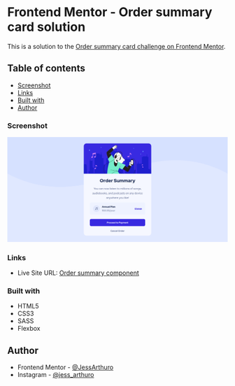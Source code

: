 # Frontend Mentor - Order summary card solution

This is a solution to the [Order summary card challenge on Frontend Mentor](https://www.frontendmentor.io/challenges/order-summary-component-QlPmajDUj). 

## Table of contents

- [Screenshot](#screenshot)
- [Links](#links)
- [Built with](#built-with)
- [Author](#author)

### Screenshot

![](./images/screenshot.png)

### Links

- Live Site URL: [Order summary component](https://jessarthuro.github.io/order-summary-component/)


### Built with

- HTML5
- CSS3
- SASS
- Flexbox

## Author

- Frontend Mentor - [@JessArthuro](https://www.frontendmentor.io/profile/JessArthuro)
- Instagram - [@jess_arthuro](https://www.instagram.com/jess_arthuro/)


